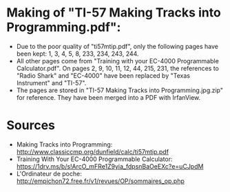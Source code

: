 # Making of "TI-57 Making Tracks into Programming.pdf":
- Due to the poor quality of "ti57mtip.pdf", only the following pages have been kept: 1, 3, 4, 5, 8, 233, 234, 243, 244.
- All other pages come from "Training with your EC-4000 Programmable Calculator.pdf".
On pages 2, 9, 10, 11, 12, 44, 215, 231, the references to "Radio Shark" and "EC-4000" have been replaced by "Texas Instrument" and "TI-57".
- The pages are stored in "TI-57 Making Tracks into Programming.jpg.zip" for reference. They have been merged into a PDF with IrfanView.

# Sources
- Making Tracks into Programming: http://www.classiccmp.org/dunfield/calc/ti57mtip.pdf
- Training With Your EC-4000 Programmable Calculator: https://1drv.ms/b/s!ArcO_mFRe1Z9yia_fdpsnBaOeEXc?e=uCJpdM
- L'Ordinateur de poche: http://empichon72.free.fr/v1/revues/OP/sommaires_op.php
